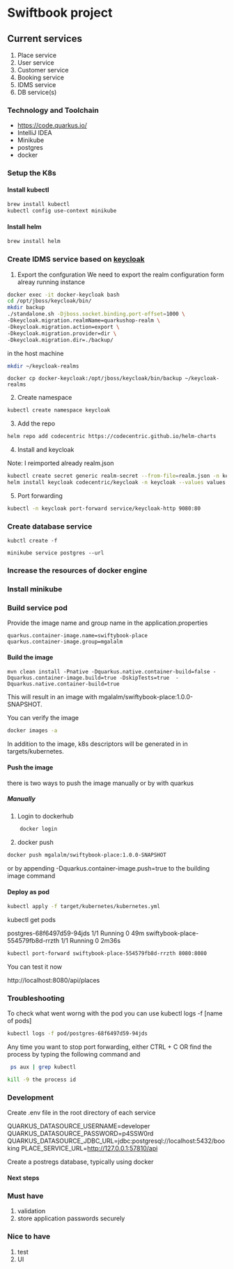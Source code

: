 # Swiftbook project

## Current services
1. Place service
2. User service
3. Customer service
4. Booking service 
5. IDMS service
6. DB service(s)


### Technology and Toolchain 

- https://code.quarkus.io/
- IntelliJ IDEA
- Minikube
- postgres
- docker
### Setup the K8s
#### Install kubectl
```sh
brew install kubectl 
kubectl config use-context minikube
```

#### Install helm
```sh
brew install helm
```

### Create IDMS service based on [keycloak](https://www.keycloak.org/)

1. Export the confguration 
We need to export the realm configuration form alreay running instance

```sh
docker exec -it docker-keycloak bash
cd /opt/jboss/keycloak/bin/
mkdir backup
./standalone.sh -Djboss.socket.binding.port-offset=1000 \
-Dkeycloak.migration.realmName=quarkushop-realm \
-Dkeycloak.migration.action=export \
-Dkeycloak.migration.provider=dir \
-Dkeycloak.migration.dir=./backup/
```

in the host machine 
```sh
mkdir ~/keycloak-realms
```

```
docker cp docker-keycloak:/opt/jboss/keycloak/bin/backup ~/keycloak-realms
```


2. Create namespace
```sh
kubectl create namespace keycloak
```
3. Add the repo 

```sh
helm repo add codecentric https://codecentric.github.io/helm-charts
```
4. Install and keycloak

Note: I reimported already realm.json
 
```sh
kubectl create secret generic realm-secret --from-file=realm.json -n keycloak
helm install keycloak codecentric/keycloak -n keycloak --values values.yaml
```

5. Port forwarding  
```sh
kubectl -n keycloak port-forward service/keycloak-http 9080:80
```

### Create database service 
```
kubctl create -f
```
```
minikube service postgres --url
```


### Increase the resources of docker engine 
### Install minikube

### Build service pod
Provide the image name and group name in the application.properties

```
quarkus.container-image.name=swiftybook-place
quarkus.container-image.group=mgalalm
```
#### Build the image 
```
mvn clean install -Pnative -Dquarkus.native.container-build=false -Dquarkus.container-image.build=true -DskipTests=true  -Dquarkus.native.container-build=true
```

This will result in an image with mgalalm/swiftybook-place:1.0.0-SNAPSHOT. 


You can verify the image 
```sh
docker images -a
```

In addition to the image, k8s descriptors will be generated in in targets/kubernetes.

#### Push the image 

there is two ways to push the image manually or by with quarkus
##### Manually
1. Login to dockerhub
```sh
    docker login 
```
2. docker push 
```sh
docker push mgalalm/swiftybook-place:1.0.0-SNAPSHOT
```

or by appending -Dquarkus.container-image.push=true to the building image command
#### Deploy as pod 
```sh
kubectl apply -f target/kubernetes/kubernetes.yml
```
kubectl get pods

postgres-68f6497d59-94jds           1/1     Running   0          49m
swiftybook-place-554579fb8d-rrzth   1/1     Running   0          2m36s

```sh
kubectl port-forward swiftybook-place-554579fb8d-rrzth 8080:8080
```

You can test it now 

http://localhost:8080/api/places

### Troubleshooting 

To check what went worng with the pod you can use kubectl logs -f [name of pods]

```sh
kubectl logs -f pod/postgres-68f6497d59-94jds
```

Any time you want to stop port forwarding, either CTRL + C OR find the process by typing the following command and 

```sh
 ps aux | grep kubectl 
``` 
```sh
kill -9 the process id 
```


### Development 

Create .env file in the root directory of each service

QUARKUS_DATASOURCE_USERNAME=developer
QUARKUS_DATASOURCE_PASSWORD=p4SSW0rd
QUARKUS_DATASOURCE_JDBC_URL=jdbc:postgresql://localhost:5432/booking
PLACE_SERVICE_URL=http://127.0.0.1:57810/api

Create a postregs database, typically using docker


#### Next steps
### Must have 
1. validation
2. store application passwords securely 

### Nice to have
1. test
2. UI
